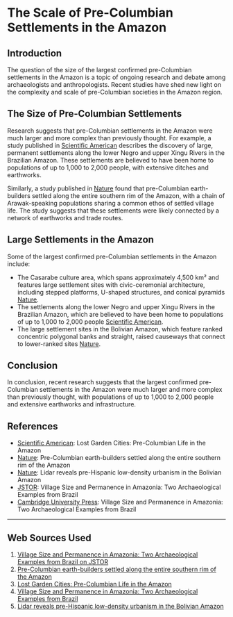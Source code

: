 # The Scale of Pre-Columbian Settlements in the Amazon
## Introduction

The question of the size of the largest confirmed pre-Columbian settlements in the Amazon is a topic of ongoing research and debate among archaeologists and anthropologists. Recent studies have shed new light on the complexity and scale of pre-Columbian societies in the Amazon region.

## The Size of Pre-Columbian Settlements

Research suggests that pre-Columbian settlements in the Amazon were much larger and more complex than previously thought. For example, a study published in [Scientific American](https://www.scientificamerican.com/article/lost-cities-of-the-amazon/) describes the discovery of large, permanent settlements along the lower Negro and upper Xingu Rivers in the Brazilian Amazon. These settlements are believed to have been home to populations of up to 1,000 to 2,000 people, with extensive ditches and earthworks.

Similarly, a study published in [Nature](https://www.nature.com/articles/s41467-018-03510-7) found that pre-Columbian earth-builders settled along the entire southern rim of the Amazon, with a chain of Arawak-speaking populations sharing a common ethos of settled village life. The study suggests that these settlements were likely connected by a network of earthworks and trade routes.

## Large Settlements in the Amazon

Some of the largest confirmed pre-Columbian settlements in the Amazon include:

* The Casarabe culture area, which spans approximately 4,500 km² and features large settlement sites with civic-ceremonial architecture, including stepped platforms, U-shaped structures, and conical pyramids [Nature](https://www.nature.com/articles/s41586-022-04780-4).
* The settlements along the lower Negro and upper Xingu Rivers in the Brazilian Amazon, which are believed to have been home to populations of up to 1,000 to 2,000 people [Scientific American](https://www.scientificamerican.com/article/lost-cities-of-the-amazon/).
* The large settlement sites in the Bolivian Amazon, which feature ranked concentric polygonal banks and straight, raised causeways that connect to lower-ranked sites [Nature](https://www.nature.com/articles/s41586-022-04780-4).

## Conclusion

In conclusion, recent research suggests that the largest confirmed pre-Columbian settlements in the Amazon were much larger and more complex than previously thought, with populations of up to 1,000 to 2,000 people and extensive earthworks and infrastructure.

## References

* [Scientific American](https://www.scientificamerican.com/article/lost-cities-of-the-amazon/): Lost Garden Cities: Pre-Columbian Life in the Amazon
* [Nature](https://www.nature.com/articles/s41467-018-03510-7): Pre-Columbian earth-builders settled along the entire southern rim of the Amazon
* [Nature](https://www.nature.com/articles/s41586-022-04780-4): Lidar reveals pre-Hispanic low-density urbanism in the Bolivian Amazon
* [JSTOR](https://www.jstor.org/stable/971962): Village Size and Permanence in Amazonia: Two Archaeological Examples from Brazil
* [Cambridge University Press](https://www.cambridge.org/core/journals/latin-american-antiquity/article/abs/village-size-and-permanence-in-amazonia-two-archaeological-examples-from-brazil/316452C2A90948DA2AC2C4BDC316D91C): Village Size and Permanence in Amazonia: Two Archaeological Examples from Brazil

---
## Web Sources Used

1. [Village Size and Permanence in Amazonia: Two Archaeological Examples from Brazil on JSTOR](https://www.jstor.org/stable/971962)
2. [Pre-Columbian earth-builders settled along the entire southern rim of the Amazon](https://www.nature.com/articles/s41467-018-03510-7)
3. [Lost Garden Cities: Pre-Columbian Life in the Amazon](https://www.scientificamerican.com/article/lost-cities-of-the-amazon/)
4. [Village Size and Permanence in Amazonia: Two Archaeological Examples from Brazil](https://www.cambridge.org/core/journals/latin-american-antiquity/article/abs/village-size-and-permanence-in-amazonia-two-archaeological-examples-from-brazil/316452C2A90948DA2AC2C4BDC316D91C)
5. [Lidar reveals pre-Hispanic low-density urbanism in the Bolivian Amazon](https://www.nature.com/articles/s41586-022-04780-4?error=cookies_not_supported&code=2865030f-6687-49bb-ba48-a94180a3f041)
